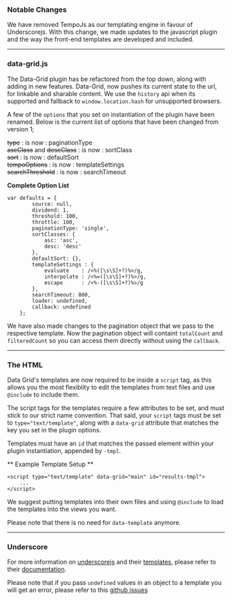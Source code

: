 ### Notable Changes

We have removed TempoJs as our templating engine in favour of Underscorejs. With
this change, we made updates to the javascript plugin and the way the front-end
templates are developed and included.

----------

### data-grid.js

The Data-Grid plugin has be refactored from the top down, along with adding in new features.
Data-Grid, now pushes its current state to the url, for linkable and sharable content. We
use the `history` api when its supported and fallback to `window.location.hash` for unsupported
browsers.

A few of the `options` that you set on instantiation of the plugin have been renamed.
Below is the current list of options that have been changed from version 1;

~~type~~ : is now : paginationType <br>
~~ascClass~~ and ~~descClass~~ : is now : sortClass <br>
~~sort~~ : is now : defaultSort <br>
~~tempoOptions~~ : is now : templateSettings <br>
~~searchThreshold~~ : is now : searchTimeout <br>

**Complete Option List**

	var defaults = {
			source: null,
			dividend: 1,
			threshold: 100,
			throttle: 100,
			paginationType: 'single',
			sortClasses: {
				asc: 'asc',
				desc: 'desc'
			},
			defaultSort: {},
			templateSettings : {
				evaluate    : /<%([\s\S]+?)%>/g,
				interpolate : /<%=([\s\S]+?)%>/g,
				escape      : /<%-([\s\S]+?)%>/g
			},
			searchTimeout: 800,
			loader: undefined,
			callback: undefined
		};

We have also made changes to the pagination object that we pass to the respective template.
Now the pagination object will containt `totalCount` and `filteredCount` so you can access
them directly without using the `callback`.

----------

### The HTML

Data Grid's templates are now required to be inside a `script` tag, as this allows you
the most flexiblity to edit the templates from text files and use `@include` to include
them.

The script tags for the templates require a few attributes to be set, and must
stick to our strict name convention. That said, your `script` tags must be set to
`type="text/template"`, along with a `data-grid` attribute that matches the key you
set in the plugin options.

Templates must have an `id` that matches the passed element
within your plugin instantiation, appended by `-tmpl`.

** Example Template Setup **

	<script type="text/template" data-grid="main" id="results-tmpl">
		...
	</script>

We suggest putting templates into their own files and using `@include` to load
the templates into the views you want.

Please note that there is no need for `data-template` anymore.

----------

### Underscore

For more information on [underscorejs](http://underscorejs.org/) and their [templates](http://underscorejs.org/#template),
please refer to their [documentation](http://underscorejs.org/).

Please note that if you pass `undefined` values in an object to a template you will get an error,
please refer to this [github issues](https://github.com/jashkenas/underscore/issues/237)
